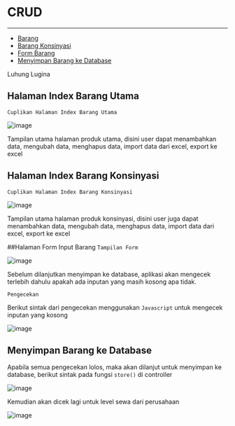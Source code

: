 # CRUD

---

- [Barang](#barang)
- [Barang Konsinyasi](#barang-konsinyasi)
- [Form Barang](#form-barang)
- [Menyimpan Barang ke Database](#simpan-barang)

<larecipe-badge type="primary" circle icon="fa fa-user"></larecipe-badge>
<larecipe-badge type="success" rounded>Luhung Lugina</larecipe-badge>
<a name="barang"></a>
## Halaman Index Barang Utama
`Cuplikan Halaman Index Barang Utama`

![image](/docs/images/barang.png)

Tampilan utama halaman produk utama, disini user dapat menambahkan data, mengubah data, menghapus data, import data dari excel, export ke excel



<a name="barang-konsinyasi"></a>
## Halaman Index Barang Konsinyasi
`Cuplikan Halaman Index Barang Konsinyasi`

![image](/docs/images/barang-konsinyasi.png)

Tampilan utama halaman produk konsinyasi, disini user juga dapat menambahkan data, mengubah data, menghapus data, import data dari excel, export ke excel


<a name="form-barang"></a>
##Halaman Form Input Barang
`Tampilan Form`

![image](/docs/images/form-barang.png)

Sebelum dilanjutkan menyimpan ke database, aplikasi akan mengecek terlebih dahulu apakah ada inputan yang masih kosong apa tidak.

`Pengecekan`

Berikut sintak dari pengecekan menggunakan `Javascript` untuk mengecek inputan yang kosong

![image](/docs/images/check-input-barang.png)

<a name="simpan-barang"></a>
## Menyimpan Barang ke Database

Apabila semua pengecekan lolos, maka akan dilanjut untuk menyimpan ke database, berikut sintak pada fungsi `store()` di controller

![image](/docs/images/store-barang-1.png)

Kemudian akan dicek lagi untuk level sewa dari perusahaan

![image](/docs/images/store-barang-2.png)

